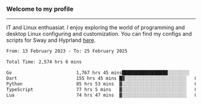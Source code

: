### Welcome to my profile

---

IT and Linux enthuasiat. I enjoy exploring the world of programming and desktop Linux configuring and customization. You can find my configs and scripts for Sway and Hyprland [here](https://github.com/uroborosq/mess-of-linux-configurations).

<!-- <div display="block">
 	<img align="left" width="48%" alt="isocalendar" src=".github/metrics/isocalendar_metrics.svg" />
	<img align="center" width="48%" alt="contributions" src=".github/metrics/contributions_metrics.svg" />
	<img align="center" alt="languages" src=".github/metrics/languages_metrics.svg" />
</div> -->

<!-- ![](https://komarev.com/ghpvc/?username=uroborosq&color=success&style=flat-square) -->
<!-- [](https://img.shields.io/github/last-commit/uroborosq/uroborosq?label=Profile%20updated&style=flat-square) -->

<!--START_SECTION:waka-->

```txt
From: 13 February 2023 - To: 25 February 2025

Total Time: 2,574 hrs 6 mins

Go                        1,767 hrs 45 mins█████████████████░░░░░░░░   68.04 %
Dart                      155 hrs 45 mins █▓░░░░░░░░░░░░░░░░░░░░░░░   06.00 %
Python                    85 hrs 53 mins  ▓░░░░░░░░░░░░░░░░░░░░░░░░   03.31 %
TypeScript                77 hrs 5 mins   ▓░░░░░░░░░░░░░░░░░░░░░░░░   02.97 %
Lua                       74 hrs 47 mins  ▓░░░░░░░░░░░░░░░░░░░░░░░░   02.88 %
```

<!--END_SECTION:waka-->
